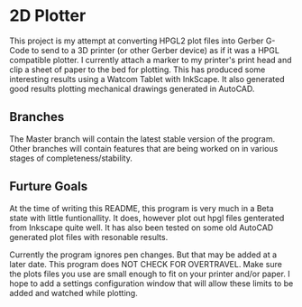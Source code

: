 # 2D Plotter

This project is my attempt at converting HPGL2 plot files into Gerber G-Code to send to a 3D printer (or other Gerber device) as if it was a HPGL compatible plotter.  I currently attach a marker to my printer's print head and clip a sheet of paper to the bed for plotting.  This has produced some interesting results using a Watcom Tablet with InkScape.  It also generated good results plotting mechanical drawings generated in AutoCAD.

## Branches

The Master branch will contain the latest stable version of the program.  Other branches will contain features that are being worked on in various stages of completeness/stability.

## Furture Goals

At the time of writing this README, this program is very much in a Beta state with little funtionallity.  It does, however plot out hpgl files genterated from Inkscape quite well.  It has also been tested on some old AutoCAD generated plot files with resonable results.  

Currently the program ignores pen changes.  But that may be added at a later date.  This program does NOT CHECK FOR OVERTRAVEL.  Make sure the plots files you use are small enough to fit on your printer and/or paper.  I hope to add a settings configuration window that will allow these limits to be added and watched while plotting.
